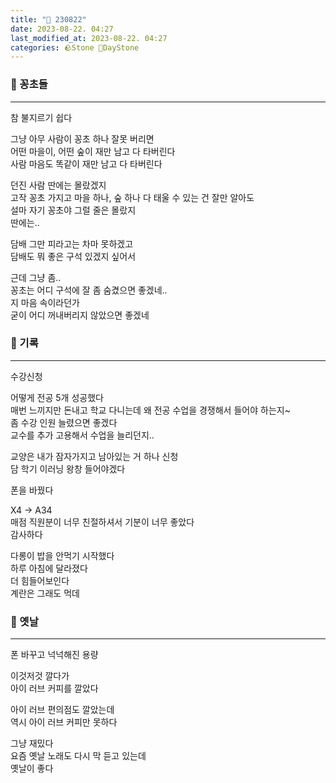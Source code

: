 ```yaml
---
title: "🌱 230822"
date: 2023-08-22. 04:27
last_modified_at: 2023-08-22. 04:27
categories: 🪨Stone 🌱DayStone
---
```


### 🗿 꽁초들

---

참 불지르기 쉽다  

그냥 아무 사람이 꽁초 하나 잘못 버리면  
어떤 마을이, 어떤 숲이 재만 남고 다 타버린다  
사람 마음도 똑같이 재만 남고 다 타버린다  

던진 사람 딴에는 몰랐겠지  
고작 꽁초 가지고 마을 하나, 숲 하나 다 태울 수 있는 건 잘만 알아도  
설마 자기 꽁초야 그럴 줄은 몰랐지  
딴에는..  

담배 그만 피라고는 차마 못하겠고  
담배도 뭐 좋은 구석 있겠지 싶어서  

근데 그냥 좀..  
꽁초는 어디 구석에 잘 좀 숨겼으면 좋겠네..  
지 마음 속이라던가  
굳이 어디 꺼내버리지 않았으면 좋겠네  

### 🗿 기록

---

수강신청  

어떻게 전공 5개 성공했다  
매번 느끼지만 돈내고 학교 다니는데 왜 전공 수업을 경쟁해서 들어야 하는지~  
좀 수강 인원 늘렸으면 좋겠다  
교수를 추가 고용해서 수업을 늘리던지..  

교양은 내가 잠자가지고 남아있는 거 하나 신청  
담 학기 이러닝 왕창 들어야겠다  

폰을 바꿨다  

X4 -> A34  
매점 직원분이 너무 친절하셔서 기분이 너무 좋았다  
감사하다  

다롱이 밥을 안먹기 시작했다  
하루 아침에 달라졌다  
더 힘들어보인다  
계란은 그래도 먹데  

### 🗿 옛날

---

폰 바꾸고 넉넉해진 용량  

이것저것 깔다가  
아이 러브 커피를 깔았다  

아이 러브 편의점도 깔았는데  
역시 아이 러브 커피만 못하다  

그냥 재밌다  
요즘 옛날 노래도 다시 막 듣고 있는데  
옛날이 좋다  
